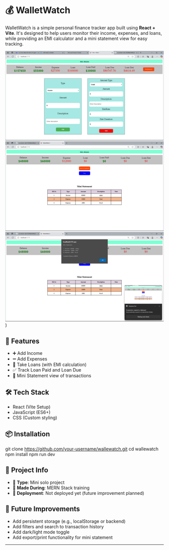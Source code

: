 # 💰 WalletWatch

WalletWatch is a simple personal finance tracker app built using **React + Vite**. It's designed to help users monitor their income, expenses, and loans, while providing an EMI calculator and a mini statement view for easy tracking.

![app screenshot](public/Screenshot%202025-04-24%20115234.png)
![app screenshot](public/Screenshot%202025-04-24%20172421.png)
![app screenshot](public/Screenshot%202025-04-24%20172433.png)
)

## 🚀 Features

- ➕ Add Income
- ➖ Add Expenses
- 💸 Take Loans (with EMI calculation)
- ✅ Track Loan Paid and Loan Due
- 📄 Mini Statement view of transactions

## 🛠 Tech Stack

- React (Vite Setup)
- JavaScript (ES6+)
- CSS (Custom styling)

## 📦 Installation

git clone https://github.com/your-username/wallewatch.git
cd wallewatch
npm install
npm run dev

## 📌 Project Info

- 📍 **Type**: Mini solo project
- 📅 **Made During**: MERN Stack training
- 🔗 **Deployment**: Not deployed yet (future improvement planned)

## 🔮 Future Improvements

- Add persistent storage (e.g., localStorage or backend)
- Add filters and search to transaction history
- Add dark/light mode toggle
- Add export/print functionality for mini statement

---
